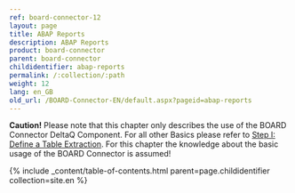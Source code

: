 ```yaml
---
ref: board-connector-12
layout: page
title: ABAP Reports
description: ABAP Reports
product: board-connector
parent: board-connector
childidentifier: abap-reports
permalink: /:collection/:path
weight: 12
lang: en_GB
old_url: /BOARD-Connector-EN/default.aspx?pageid=abap-reports
---
```


**Caution!** Please note that this chapter only describes the use of the BOARD Connector DeltaQ Component. For all other Basics please refer to [Step I: Define a Table Extraction](./getting-started-table/step1-define-table-extraction). For this chapter the knowledge about the basic usage of the BOARD Connector is assumed! 

{% include _content/table-of-contents.html parent=page.childidentifier collection=site.en %}
